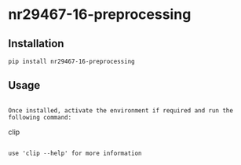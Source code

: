 # nr29467-16-preprocessing

## Installation
```
pip install nr29467-16-preprocessing
```

## Usage
```

Once installed, activate the environment if required and run the following command:

```
clip
```

use 'clip --help' for more information
